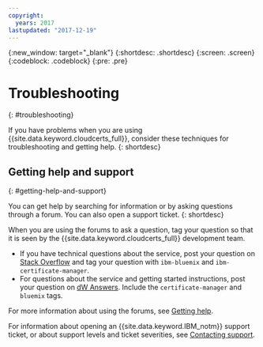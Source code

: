 ```yaml
---
copyright:
  years: 2017
lastupdated: "2017-12-19"
---
```

{:new_window: target="_blank"}
{:shortdesc: .shortdesc}
{:screen: .screen}
{:codeblock: .codeblock}
{:pre: .pre}

# Troubleshooting
{: #troubleshooting}

If you have problems when you are using {{site.data.keyword.cloudcerts_full}}, consider these techniques for troubleshooting and getting help.
{: shortdesc}


## Getting help and support
{: #getting-help-and-support}



You can get help by searching for information or by asking questions through a forum. You can also open a support ticket.
{: shortdesc}

When you are using the forums to ask a question, tag your question so that it is seen by the {{site.data.keyword.cloudcerts_full}} development team.

-   If you have technical questions about the service, post your question on [Stack Overflow](http://stackoverflow.com/search?q=certificate-manager+ibm-bluemix) and tag your question with `ibm-bluemix` and `ibm-certificate-manager`.  
-   For questions about the service and getting started instructions, post your question on [dW Answers](https://developer.ibm.com/answers/search.html?f=&type=question&redirect=search%2Fsearch&sort=relevance&q=certificate-manager%20%2B[bluemix]). Include the `certificate-manager` and `bluemix` tags.

For more information about using the forums, see [Getting help](https://console.bluemix.net/docs/support/index.html#getting-help).

For information about opening an {{site.data.keyword.IBM_notm}} support ticket, or about support levels and ticket severities, see [Contacting support](https://console.bluemix.net/docs/support/index.html#contacting-support).
